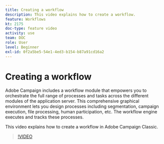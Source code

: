 ```yaml
---
title: Creating a workflow
description: This video explains how to create a workflow.
feature: Workflows
kt: 2175
doc-type: feature video
activity: use
team: DOC
role: User
level: Beginner
exl-id: 0f2a5be5-54e1-4ed3-b154-b87a91cd16a2
---
```

# Creating a workflow

Adobe Campaign includes a workflow module that empowers you to orchestrate the full range of processes and tasks across the different modules of the application server. This comprehensive graphical environment lets you design processes including segmentation, campaign execution, file processing, human participation, etc. The workflow engine executes and tracks these processes.

This video explains how to create a workflow in Adobe Campaign Classic.

>[!VIDEO](https://video.tv.adobe.com/v/25559?quality=12&learn=on)
